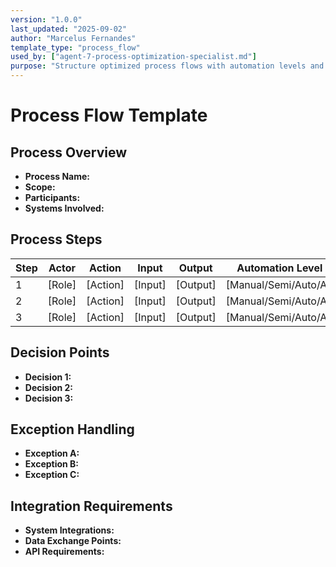 ```yaml
---
version: "1.0.0"
last_updated: "2025-09-02"
author: "Marcelus Fernandes"
template_type: "process_flow"
used_by: ["agent-7-process-optimization-specialist.md"]
purpose: "Structure optimized process flows with automation levels and decision points"
---
```


# Process Flow Template

## Process Overview
- **Process Name:**
- **Scope:**
- **Participants:**
- **Systems Involved:**

## Process Steps

| Step | Actor | Action | Input | Output | Automation Level | Duration |
|------|-------|--------|-------|--------|------------------|----------|
| 1    | [Role] | [Action] | [Input] | [Output] | [Manual/Semi/Auto/AI] | [Time] |
| 2    | [Role] | [Action] | [Input] | [Output] | [Manual/Semi/Auto/AI] | [Time] |
| 3    | [Role] | [Action] | [Input] | [Output] | [Manual/Semi/Auto/AI] | [Time] |

## Decision Points
- **Decision 1:**
- **Decision 2:**
- **Decision 3:**

## Exception Handling
- **Exception A:**
- **Exception B:**
- **Exception C:**

## Integration Requirements
- **System Integrations:**
- **Data Exchange Points:**
- **API Requirements:**